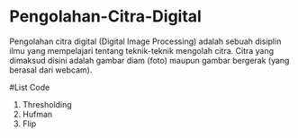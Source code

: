 # Pengolahan-Citra-Digital
Pengolahan citra digital (Digital Image Processing) adalah sebuah disiplin ilmu yang mempelajari tentang teknik-teknik mengolah citra. Citra yang dimaksud disini adalah gambar diam (foto) maupun gambar bergerak (yang berasal dari webcam).

#List Code
  1. Thresholding
  2. Hufman
  4. Flip
